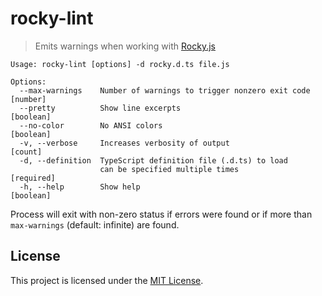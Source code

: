 # rocky-lint

> Emits warnings when working with [Rocky.js](https://github.com/pebble/rockyjs)

```
Usage: rocky-lint [options] -d rocky.d.ts file.js

Options:
  --max-warnings    Number of warnings to trigger nonzero exit code     [number]
  --pretty          Show line excerpts                                 [boolean]
  --no-color        No ANSI colors                                     [boolean]
  -v, --verbose     Increases verbosity of output                        [count]
  -d, --definition  TypeScript definition file (.d.ts) to load
                    can be specified multiple times                   [required]
  -h, --help        Show help                                          [boolean]
```

Process will exit with non-zero status if errors were found or if
more than `max-warnings` (default: infinite) are found.

## License

This project is licensed under the [MIT License](./LICENSE).
